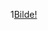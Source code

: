 

1[Bilde!](https://github.com/Schuly/MKS-Robotics/assets/92917467/e958735a-37f6-45df-a2a6-6039901ec0a3)
